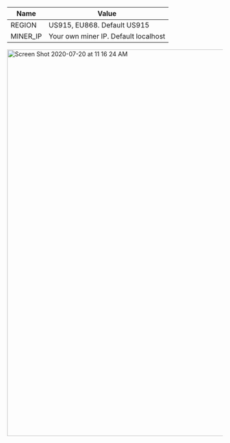 


Name      	  	   | Value  
------------------|--------------------------  
REGION            | US915, EU868. Default US915
MINER_IP          | Your own miner IP. Default localhost


<img width="902" alt="Screen Shot 2020-07-20 at 11 16 24 AM" src="https://user-images.githubusercontent.com/9275193/87955025-2b08b300-ca7b-11ea-8cf8-f0d619b416b7.png">

